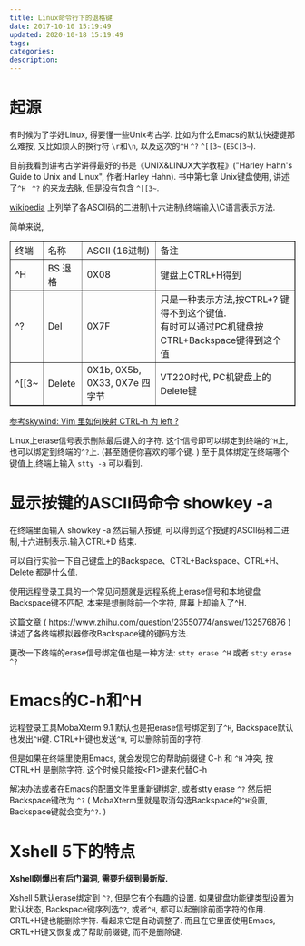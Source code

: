 ```yaml
---
title: Linux命令行下的退格键
date: 2017-10-10 15:19:49
updated: 2020-10-18 15:19:49
tags:
categories:
description:
---
```


起源
====

有时候为了学好Linux, 得要懂一些Unix考古学.
比如为什么Emacs的默认快捷键那么难按, 又比如烦人的换行符 `\r`和`\n`,
以及这次的`^H` `^?` `^[[3~` (`ESC[3~`).

<!--more-->

目前我看到讲考古学讲得最好的书是《UNIX&LINUX大学教程》("Harley Hahn's
Guide to Unix and Linux", 作者:Harley Hahn). 书中第七章 Unix键盘使用,
讲述了`^H ` `^?` 的来龙去脉, 但是没有包含 `^[[3~`.

[wikipedia](<https://en.wikipedia.org/wiki/ASCII>)
上列举了各ASCII码的二进制\十六进制\终端输入\C语言表示方法.

简单来说,

<table border="1">
<tr>
<td>终端</td>
<td>名称</td>
<td>ASCII (16进制)</td>
<td>备注</td>
</tr>
<tr>
<td>^H</td>
<td>BS 退格</td>
<td>0X08</td>
<td>键盘上CTRL+H得到</td>
</tr>
<tr>
<td>^?</td>
<td>Del</td>
<td>0X7F</td>
<td>只是一种表示方法,按CTRL+? 键得不到这个键值.<br> 有时可以通过PC机键盘按 CTRL+Backspace键得到这个值 </td>
</tr>
<tr>
<td> ^[[3~</td>
<td>Delete</td>
<td>0X1b, 0X5b, 0X33, 0X7e 四字节 </td>
<td> VT220时代, PC机键盘上的Delete键   </td>
</tr>
</table>

[参考skywind: Vim 里如何映射 CTRL-h 为 left ?](http://www.skywind.me/blog/archives/1857)

Linux上erase信号表示删除最后键入的字符. 这个信号即可以绑定到终端的`^H`上,
也可以绑定到终端的`^?`上. (甚至随便你喜欢的哪个键. )
至于具体绑定在终端哪个键值上,终端上输入 `stty -a` 可以看到.

显示按键的ASCII码命令 showkey -a
================================

在终端里面输入 showkey -a 然后输入按键,
可以得到这个按键的ASCII码和二进制,十六进制表示.输入CTRL+D 结束.

可以自行实验一下自己键盘上的Backspace、CTRL+Backspace、CTRL+H、Delete
都是什么值.

使用远程登录工具的一个常见问题就是远程系统上erase信号和本地键盘Backspace键不匹配,
本来是想删除前一个字符, 屏幕上却输入了^H.

这篇文章 ( <https://www.zhihu.com/question/23550774/answer/132576876> )
讲述了各终端模拟器修改Backspace键的键码方法.

更改一下终端的erase信号绑定值也是一种方法: `stty erase ^H` 或者 `stty erase ^?`

Emacs的C-h和^H
===============

远程登录工具MobaXterm 9.1 默认也是把erase信号绑定到了`^H`,
Backspace默认也发出`^H`键. CTRL+H键也发送`^H`, 可以删除前面的字符.

但是如果在终端里使用Emacs, 就会发现它的帮助前缀键 C-h 和 `^H` 冲突,
按CTRL+H 是删除字符. 这个时候只能按\<F1\>键来代替C-h

解决办法或者在Emacs的配置文件里重新键绑定, 或者stty erase `^?`
然后把Backspace键改为 `^?` ( MobaXterm里就是取消勾选Backspace的`^H`设置,
Backspace键就会变为`^?`. )

Xshell 5下的特点
================

**Xshell刚爆出有后门漏洞, 需要升级到最新版.**

Xshell 5默认erase绑定到 `^?`, 但是它有个有趣的设置.
如果键盘功能键类型设置为默认状态, Backspace键序列选`^?`, 或者`^H`,
都可以起删除前面字符的作用. CRTL+H键也能删除字符. 看起来它是自动调整了.
而且在它里面使用Emacs, CRTL+H键又恢复成了帮助前缀键, 而不是删除键.
